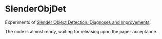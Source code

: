# SlenderObjDet
Experiments of [Slender Object Detection: Diagnoses and Improvements](https://arxiv.org/abs/2011.08529).

The code is almost ready, waiting for releasing upon the paper acceptance.

